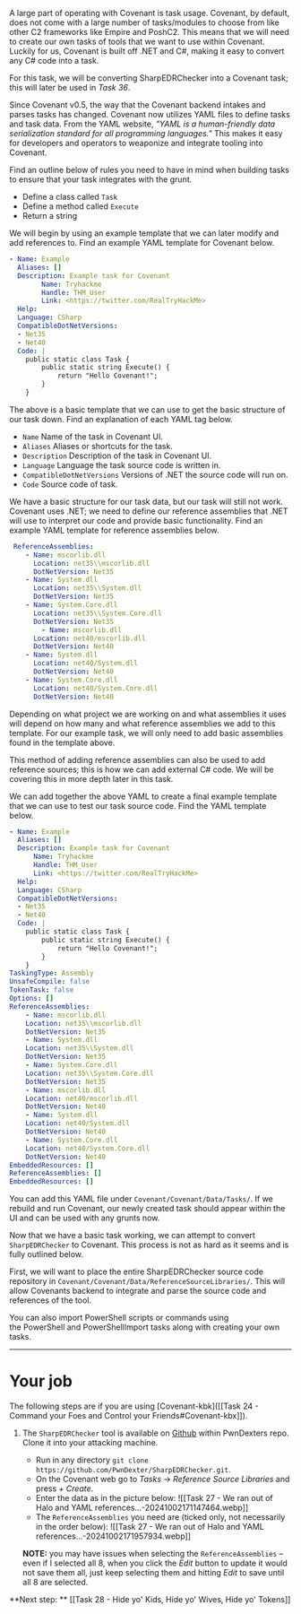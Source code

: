 A large part of operating with Covenant is task usage. Covenant, by default, does not come with a large number of tasks/modules to choose from like other C2 frameworks like Empire and PoshC2. This means that we will need to create our own tasks of tools that we want to use within Covenant. Luckily for us, Covenant is built off .NET and C#, making it easy to convert any C# code into a task.  

For this task, we will be converting SharpEDRChecker into a Covenant task; this will later be used in *Task 36*.  

Since Covenant v0.5, the way that the Covenant backend intakes and parses tasks has changed. Covenant now utilizes YAML files to define tasks and task data. From the YAML website, *"YAML is a human-friendly data serialization standard for all programming languages."* This makes it easy for developers and operators to weaponize and integrate tooling into Covenant.  

Find an outline below of rules you need to have in mind when building tasks to ensure that your task integrates with the grunt.  

- Define a class called `Task`
- Define a method called `Execute`
- Return a string

We will begin by using an example template that we can later modify and add references to. Find an example YAML template for Covenant below.  

```yaml
- Name: Example
  Aliases: []
  Description: Example task for Covenant
		Name: Tryhackme 
		Handle: THM_User
		Link: <https://twitter.com/RealTryHackMe>
  Help: 
  Language: CSharp
  CompatibleDotNetVersions:
  - Net35
  - Net40
  Code: |
	public static class Task {
	    public static string Execute() {
	        return "Hello Covenant!";
	    }
	} 
```

The above is a basic template that we can use to get the basic structure of our task down. Find an explanation of each YAML tag below.  

- `Name` Name of the task in Covenant UI.
- `Aliases` Aliases or shortcuts for the task.
- `Description` Description of the task in Covenant UI.
- `Language` Language the task source code is written in.
- `CompatibleDotNetVersions` Versions of .NET the source code will run on.
- `Code` Source code of task.

We have a basic structure for our task data, but our task will still not work. Covenant uses .NET; we need to define our reference assemblies that .NET will use to interpret our code and provide basic functionality. Find an example YAML template for reference assemblies below.  

```yaml
 ReferenceAssemblies:
    - Name: mscorlib.dll
      Location: net35\\mscorlib.dll
      DotNetVersion: Net35
    - Name: System.dll
      Location: net35\\System.dll
      DotNetVersion: Net35
    - Name: System.Core.dll
      Location: net35\\System.Core.dll
      DotNetVersion: Net35
	    - Name: mscorlib.dll
      Location: net40/mscorlib.dll
      DotNetVersion: Net40
    - Name: System.dll
      Location: net40/System.dll
      DotNetVersion: Net40
    - Name: System.Core.dll
      Location: net40/System.Core.dll
      DotNetVersion: Net40 
```

Depending on what project we are working on and what assemblies it uses will depend on how many and what reference assemblies we add to this template. For our example task, we will only need to add basic assemblies found in the template above.  

This method of adding reference assemblies can also be used to add reference sources; this is how we can add external C# code. We will be covering this in more depth later in this task.  

We can add together the above YAML to create a final example template that we can use to test our task source code. Find the YAML template below.  

```yaml
- Name: Example
  Aliases: []
  Description: Example task for Covenant
      Name: Tryhackme 
      Handle: THM_User
      Link: <https://twitter.com/RealTryHackMe>
  Help: 
  Language: CSharp
  CompatibleDotNetVersions:
  - Net35
  - Net40
  Code: |
	public static class Task {
	    public static string Execute() {
	        return "Hello Covenant!";
	    }
	}
TaskingType: Assembly
UnsafeCompile: false
TokenTask: false
Options: []
ReferenceAssemblies:
	- Name: mscorlib.dll
	Location: net35\\mscorlib.dll
	DotNetVersion: Net35
	- Name: System.dll
	Location: net35\\System.dll
	DotNetVersion: Net35
	- Name: System.Core.dll
	Location: net35\\System.Core.dll
	DotNetVersion: Net35
	- Name: mscorlib.dll
	Location: net40/mscorlib.dll
	DotNetVersion: Net40
	- Name: System.dll
	Location: net40/System.dll
	DotNetVersion: Net40
	- Name: System.Core.dll
	Location: net40/System.Core.dll
	DotNetVersion: Net40
EmbeddedResources: []
ReferenceAssemblies: []
EmbeddedResources: [] 
```

You can add this YAML file under `Covenant/Covenant/Data/Tasks/`. If we rebuild and run Covenant, our newly created task should appear within the UI and can be used with any grunts now.  

Now that we have a basic task working, we can attempt to convert `SharpEDRChecker` to Covenant. This process is not as hard as it seems and is fully outlined below.  

First, we will want to place the entire SharpEDRChecker source code repository in `Covenant/Covenant/Data/ReferenceSourceLibraries/`. This will allow Covenants backend to integrate and parse the source code and references of the tool.  

You can also import PowerShell scripts or commands using the PowerShell and PowerShellImport tasks along with creating your own tasks.

---

# Your job

The following steps are if you are using [Covenant-kbk]([[Task 24 - Command your Foes and Control your Friends#Covenant-kbx]]).

1. The `SharpEDRChecker` tool is available on [Github](https://github.com/PwnDexter/SharpEDRChecker.git) within PwnDexters repo. Clone it into your attacking machine.
	- Run in any directory `git clone https://github.com/PwnDexter/SharpEDRChecker.git`.
	- On the Covenant web go to _Tasks_ -> _Reference Source Libraries_ and press _+ Create_.
	- Enter the data as in the picture below:
		![[Task 27 - We ran out of Halo and YAML references...-20241002171147464.webp]]
	- The `ReferenceAssemblies` you need are (ticked only, not necessarily in the order below):
		![[Task 27 - We ran out of Halo and YAML references...-20241002171957934.webp]]
	
	**NOTE:** you may have issues when selecting the `ReferenceAssemblies` – even if I selected all 8, when you click the _Edit_ button to update it would not save them all, just keep selecting them and hitting _Edit_ to save until all 8 are selected.

**Next step: ** [[Task 28 - Hide yo' Kids, Hide yo' Wives, Hide yo' Tokens]]
